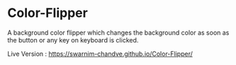 # Color-Flipper
A background color flipper which changes the background color as soon as the button or any key on keyboard is clicked.


Live Version : https://swarnim-chandve.github.io/Color-Flipper/
